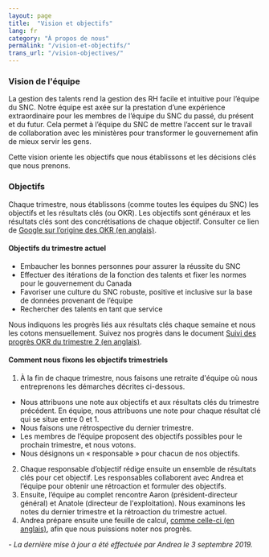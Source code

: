```yaml
---
layout: page
title:  "Vision et objectifs"
lang: fr
category: "À propos de nous"
permalink: "/vision-et-objectifs/"
trans_url: "/vision-objectives/"
---
```


### Vision de l'équipe

La gestion des talents rend la gestion des RH facile et intuitive pour l’équipe du SNC. Notre équipe est axée sur la prestation d’une expérience extraordinaire pour les membres de l’équipe du SNC du passé, du présent et du futur. Cela permet à l’équipe du SNC de mettre l’accent sur le travail de collaboration avec les ministères pour transformer le gouvernement afin de mieux servir les gens.

Cette vision oriente les objectifs que nous établissons et les décisions clés que nous prenons.

### Objectifs

Chaque trimestre, nous établissons (comme toutes les équipes du SNC) les objectifs et les résultats clés (ou OKR). Les objectifs sont généraux et les résultats clés sont des concrétisations de chaque objectif. Consulter ce lien de [Google sur l’origine des OKR (en anglais)](https://rework.withgoogle.com/guides/set-goals-with-okrs/steps/introduction/).

#### Objectifs du trimestre actuel

* Embaucher les bonnes personnes pour assurer la réussite du SNC
* Effectuer des itérations de la fonction des talents et fixer les normes pour le gouvernement du Canada
* Favoriser une culture du SNC robuste, positive et inclusive sur la base de données provenant de l’équipe
* Rechercher des talents en tant que service

Nous indiquons les progrès liés aux résultats clés chaque semaine et nous les cotons mensuellement. Suivez nos progrès dans le document [Suivi des progrès OKR du trimestre 2 (en anglais)](https://docs.google.com/spreadsheets/d/15qK2h9FOPY7I3tXrbf6_OIuDjRUrxsJbiNFJuKnnPQ4/edit#gid=504851476).

#### Comment nous fixons les objectifs trimestriels

1. À la fin de chaque trimestre, nous faisons une retraite d'équipe où nous entreprenons les démarches décrites ci-dessous.
  * Nous attribuons une note aux objectifs et aux résultats clés du trimestre précédent. En équipe, nous attribuons une note pour chaque résultat clé qui se situe entre 0 et 1.
  * Nous faisons une rétrospective du dernier trimestre.
  * Les membres de l’équipe proposent des objectifs possibles pour le prochain trimestre, et nous votons.
  * Nous désignons un « responsable » pour chacun de nos objectifs.
2. Chaque responsable d’objectif rédige ensuite un ensemble de résultats clés pour cet objectif. Les responsables collaborent avec Andrea et l’équipe pour obtenir une rétroaction et formuler des objectifs.
3. Ensuite, l’équipe au complet rencontre Aaron (président-directeur général) et Anatole (directeur de l'exploitation). Nous examinons les notes du dernier trimestre et la rétroaction du trimestre actuel.
4. Andrea prépare ensuite une feuille de calcul, [comme celle-ci (en anglais)](https://docs.google.com/spreadsheets/d/15qK2h9FOPY7I3tXrbf6_OIuDjRUrxsJbiNFJuKnnPQ4/edit#gid=504851476), afin que nous puissions noter nos progrès.

_- La dernière mise à jour a été effectuée par Andrea le 3 septembre 2019._
